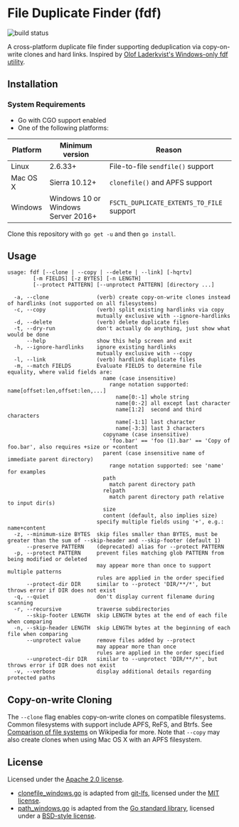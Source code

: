 # File Duplicate Finder (fdf)

![build status](https://github.com/josephvusich/fdf/actions/workflows/go.yml/badge.svg?branch=master)

A cross-platform duplicate file finder supporting deduplication via copy-on-write clones and hard links. Inspired by [Olof Laderkvist's Windows-only fdf utility](http://www.ltr-data.se/opencode.html/).

## Installation
### System Requirements

* Go with CGO support enabled
* One of the following platforms:

| Platform | Minimum version | Reason |
|---|---|---|
| Linux | 2.6.33+ | File-to-file `sendfile()` support |
| Mac OS X | Sierra 10.12+ | `clonefile()` and APFS support |
| Windows | Windows 10 or Windows Server 2016+ | `FSCTL_DUPLICATE_EXTENTS_TO_FILE` support |

Clone this repository with `go get -u` and then `go install`.

## Usage
```
usage: fdf [--clone | --copy | --delete | --link] [-hqrtv]
        [-m FIELDS] [-z BYTES] [-n LENGTH]
        [--protect PATTERN] [--unprotect PATTERN] [directory ...]

  -a, --clone               (verb) create copy-on-write clones instead of hardlinks (not supported on all filesystems)
  -c, --copy                (verb) split existing hardlinks via copy
                            mutually exclusive with --ignore-hardlinks
  -d, --delete              (verb) delete duplicate files
  -t, --dry-run             don't actually do anything, just show what would be done
      --help                show this help screen and exit
  -h, --ignore-hardlinks    ignore existing hardlinks
                            mutually exclusive with --copy
  -l, --link                (verb) hardlink duplicate files
  -m, --match FIELDS        Evaluate FIELDS to determine file equality, where valid fields are:
                              name (case insensitive)
                                range notation supported: name[offset:len,offset:len,...]
                                  name[0:-1] whole string
                                  name[0:-2] all except last character
                                  name[1:2]  second and third characters
                                  name[-1:1] last character
                                  name[-3:3] last 3 characters
                              copyname (case insensitive)
                                'foo.bar' == 'foo (1).bar' == 'Copy of foo.bar', also requires +size or +content
                              parent (case insensitive name of immediate parent directory)
                                range notation supported: see 'name' for examples
                              path
                                match parent directory path
                              relpath
                                match parent directory path relative to input dir(s)
                              size
                              content (default, also implies size)
                            specify multiple fields using '+', e.g.: name+content
  -z, --minimum-size BYTES  skip files smaller than BYTES, must be greater than the sum of --skip-header and --skip-footer (default 1)
      --preserve PATTERN    (deprecated) alias for --protect PATTERN
  -p, --protect PATTERN     prevent files matching glob PATTERN from being modified or deleted
                            may appear more than once to support multiple patterns
                            rules are applied in the order specified
      --protect-dir DIR     similar to --protect 'DIR/**/*', but throws error if DIR does not exist
  -q, --quiet               don't display current filename during scanning
  -r, --recursive           traverse subdirectories
      --skip-footer LENGTH  skip LENGTH bytes at the end of each file when comparing
  -n, --skip-header LENGTH  skip LENGTH bytes at the beginning of each file when comparing
      --unprotect value     remove files added by --protect
                            may appear more than once
                            rules are applied in the order specified
      --unprotect-dir DIR   similar to --unprotect 'DIR/**/*', but throws error if DIR does not exist
  -v, --verbose             display additional details regarding protected paths
```

## Copy-on-write Cloning

The `--clone` flag enables copy-on-write clones on compatible filesystems. Common filesystems with support include APFS, ReFS, and Btrfs. See [Comparison of file systems](https://en.wikipedia.org/wiki/Comparison_of_file_systems) on Wikipedia for more. Note that `--copy` may also create clones when using Mac OS X with an APFS filesystem.

## License

Licensed under the [Apache 2.0 license](LICENSE).

* [clonefile_windows.go](clonefile_windows.go) is adapted from [git-lfs](https://github.com/git-lfs/git-lfs/blob/285eebdddf3a47e83d3cc457397b2bcc798cf935/tools/util_windows.go), licensed under the [MIT license](LICENSE-git-lfs.md).
* [path_windows.go](path_windows.go) is adapted from the [Go standard library](https://github.com/golang/go/blob/b86e76681366447798c94abb959bb60875bcc856/src/os/path_windows.go), licensed under a [BSD-style license](LICENSE-golang).

